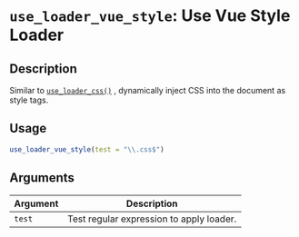 # `use_loader_vue_style`: Use Vue Style Loader

## Description


 Similar to [`use_loader_css()`](use_loader_css().html) , dynamically inject CSS into the document as style tags.


## Usage

```r
use_loader_vue_style(test = "\\.css$")
```


## Arguments

Argument      |Description
------------- |----------------
```test```     |     Test regular expression to apply loader.

